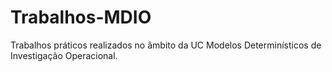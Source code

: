 # Trabalhos-MDIO

Trabalhos práticos realizados no âmbito da UC Modelos Determinísticos de Investigação Operacional. 
